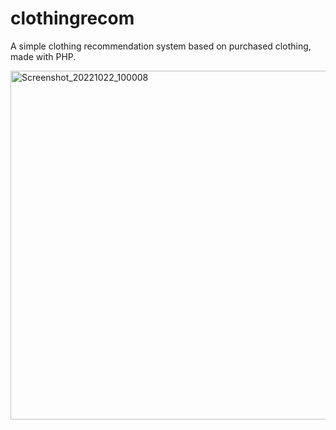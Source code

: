 # clothingrecom

 A simple clothing recommendation system based on purchased clothing, made with PHP.

<img width="558" alt="Screenshot_20221022_100008" src="https://user-images.githubusercontent.com/92583742/197362310-528e8dc9-c272-4bec-8493-dbb21e956591.png">
